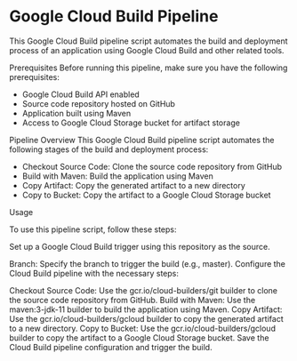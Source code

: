 # Google Cloud Build Pipeline
This Google Cloud Build pipeline script automates the build and deployment process of an application using Google Cloud Build and other related tools.

Prerequisites
Before running this pipeline, make sure you have the following prerequisites:

- Google Cloud Build API enabled
- Source code repository hosted on GitHub
- Application built using Maven
- Access to Google Cloud Storage bucket for artifact storage

Pipeline Overview
This Google Cloud Build pipeline script automates the following stages of the build and deployment process:

- Checkout Source Code: Clone the source code repository from GitHub
- Build with Maven: Build the application using Maven
- Copy Artifact: Copy the generated artifact to a new directory
- Copy to Bucket: Copy the artifact to a Google Cloud Storage bucket

Usage

To use this pipeline script, follow these steps:

Set up a Google Cloud Build trigger using this repository as the source.

Branch: Specify the branch to trigger the build (e.g., master).
Configure the Cloud Build pipeline with the necessary steps:

Checkout Source Code: Use the gcr.io/cloud-builders/git builder to clone the source code repository from GitHub.
Build with Maven: Use the maven:3-jdk-11 builder to build the application using Maven.
Copy Artifact: Use the gcr.io/cloud-builders/gcloud builder to copy the generated artifact to a new directory.
Copy to Bucket: Use the gcr.io/cloud-builders/gcloud builder to copy the artifact to a Google Cloud Storage bucket.
Save the Cloud Build pipeline configuration and trigger the build.

